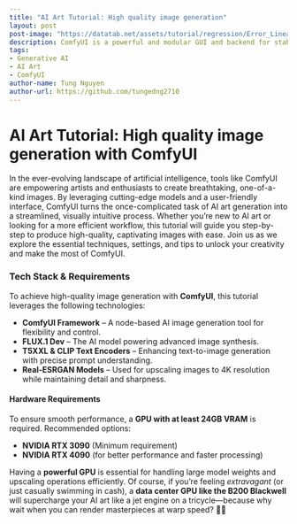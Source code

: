 ```yaml
---
title: "AI Art Tutorial: High quality image generation"
layout: post
post-image: "https://datatab.net/assets/tutorial/regression/Error_Linear_Regression.png"
description: ComfyUI is a powerful and modular GUI and backend for stable diffusion models, featuring a graph/node-based interface that allows you to design and execute advanced stable diffusion workflows without any coding
tags:
- Generative AI
- AI Art
- ComfyUI
author-name: Tung Nguyen
author-url: https://github.com/tungedng2710
---
```



# AI Art Tutorial: High quality image generation with ComfyUI

In the ever-evolving landscape of artificial intelligence, tools like ComfyUI are empowering artists and enthusiasts to create breathtaking, one-of-a-kind images. By leveraging cutting-edge models and a user-friendly interface, ComfyUI turns the once-complicated task of AI art generation into a streamlined, visually intuitive process. Whether you’re new to AI art or looking for a more efficient workflow, this tutorial will guide you step-by-step to produce high-quality, captivating images with ease. Join us as we explore the essential techniques, settings, and tips to unlock your creativity and make the most of ComfyUI.

### **Tech Stack & Requirements**  

To achieve high-quality image generation with **ComfyUI**, this tutorial leverages the following technologies:  

- **ComfyUI Framework** – A node-based AI image generation tool for flexibility and control.  
- **FLUX.1 Dev** – The AI model powering advanced image synthesis.  
- **T5XXL & CLIP Text Encoders** – Enhancing text-to-image generation with precise prompt understanding.  
- **Real-ESRGAN Models** – Used for upscaling images to 4K resolution while maintaining detail and sharpness.  

#### **Hardware Requirements**  
To ensure smooth performance, a **GPU with at least 24GB VRAM** is required. Recommended options:  
- **NVIDIA RTX 3090** (Minimum requirement) 
- **NVIDIA RTX 4090** (for better performance and faster processing)  

Having a **powerful GPU** is essential for handling large model weights and upscaling operations efficiently. Of course, if you’re feeling *extravagant* (or just casually swimming in cash), a **data center GPU like the B200 Blackwell** will supercharge your AI art like a jet engine on a tricycle—because why wait when you can render masterpieces at warp speed? 🚀🔥
